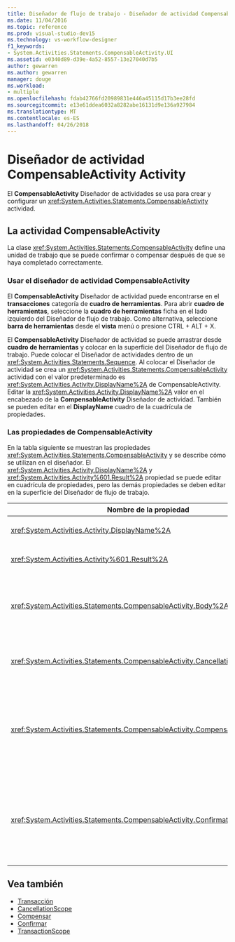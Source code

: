```yaml
---
title: Diseñador de flujo de trabajo - Diseñador de actividad CompensableActivity
ms.date: 11/04/2016
ms.topic: reference
ms.prod: visual-studio-dev15
ms.technology: vs-workflow-designer
f1_keywords:
- System.Activities.Statements.CompensableActivity.UI
ms.assetid: e0340d89-d39e-4a52-8557-13e27040d7b5
author: gewarren
ms.author: gewarren
manager: douge
ms.workload:
- multiple
ms.openlocfilehash: fdab42766fd20989831e446a45115d17b3ee28fd
ms.sourcegitcommit: e13e61ddea6032a8282abe16131d9e136a927984
ms.translationtype: MT
ms.contentlocale: es-ES
ms.lasthandoff: 04/26/2018
---
```

# <a name="compensableactivity-activity-designer"></a>Diseñador de actividad CompensableActivity Activity

El **CompensableActivity** Diseñador de actividades se usa para crear y configurar un <xref:System.Activities.Statements.CompensableActivity> actividad.

## <a name="the-compensableactivity-activity"></a>La actividad CompensableActivity
 La clase <xref:System.Activities.Statements.CompensableActivity> define una unidad de trabajo que se puede confirmar o compensar después de que se haya completado correctamente.

### <a name="using-the-compensableactivity-activity-designer"></a>Usar el diseñador de actividad CompensableActivity
 El **CompensableActivity** Diseñador de actividad puede encontrarse en el **transacciones** categoría de **cuadro de herramientas**. Para abrir **cuadro de herramientas**, seleccione la **cuadro de herramientas** ficha en el lado izquierdo del Diseñador de flujo de trabajo. Como alternativa, seleccione **barra de herramientas** desde el **vista** menú o presione CTRL + ALT + X.

 El **CompensableActivity** Diseñador de actividad se puede arrastrar desde **cuadro de herramientas** y colocar en la superficie del Diseñador de flujo de trabajo. Puede colocar el Diseñador de actividades dentro de un <xref:System.Activities.Statements.Sequence>. Al colocar el Diseñador de actividad se crea un <xref:System.Activities.Statements.CompensableActivity> actividad con el valor predeterminado es <xref:System.Activities.Activity.DisplayName%2A> de CompensableActivity. Editar la <xref:System.Activities.Activity.DisplayName%2A> valor en el encabezado de la **CompensableActivity** Diseñador de actividad. También se pueden editar en el **DisplayName** cuadro de la cuadrícula de propiedades.

### <a name="the-compensableactivity-properties"></a>Las propiedades de CompensableActivity
 En la tabla siguiente se muestran las propiedades <xref:System.Activities.Statements.CompensableActivity> y se describe cómo se utilizan en el diseñador. El <xref:System.Activities.Activity.DisplayName%2A> y <xref:System.Activities.Activity%601.Result%2A> propiedad se puede editar en cuadrícula de propiedades, pero las demás propiedades se deben editar en la superficie del Diseñador de flujo de trabajo.

|Nombre de la propiedad|Obligatorio|Uso|
|-------------------|--------------|-----------|
|<xref:System.Activities.Activity.DisplayName%2A>|False|El nombre descriptivo opcional de la actividad de la clase <xref:System.Activities.Statements.CompensableActivity>. El valor predeterminado es CompensableActivity.|
|<xref:System.Activities.Activity%601.Result%2A>|False|Especifica el valor devuelto de la clase <xref:System.Activities.Statements.CompensableActivity>. Esta propiedad se debe editar en la cuadrícula de propiedades.|
|<xref:System.Activities.Statements.CompensableActivity.Body%2A>|True|Especifica la actividad para la que se proporciona la lógica de compensación, cancelación y confirmación. Para agregar el <xref:System.Activities.Statements.CompensableActivity.Body%2A> actividad, coloque una actividad **cuadro de herramientas** en el **cuerpo** cuadro en el **CompensableActivity** Diseñador de actividad. Agregue el texto de sugerencia "Coloque la actividad aquí".|
|<xref:System.Activities.Statements.CompensableActivity.CancellationHandler%2A>|False|Especifica la actividad que se ejecuta cuando se produce una cancelación. Para agregar la actividad, coloque su diseñador del **cuadro de herramientas** en el **CancellationHandler** cuadro en el **CompensableActivity** Diseñador de actividad. Agregar texto de la sugerencia "Coloque la actividad aquí".|
|<xref:System.Activities.Statements.CompensableActivity.CompensationHandler%2A>|False|Especifica la actividad que se va a ejecutar al realizar la compensación para la actividad de la propiedad <xref:System.Activities.Statements.CompensableActivity.Body%2A>. Este controlador se puede invocar explícitamente mediante la actividad <xref:System.Activities.Statements.Compensate>.<br /><br /> Para agregar la actividad, coloque su diseñador de actividad del **cuadro de herramientas** en el **CompensationHandler** cuadro en el **CompensableActivity** Diseñador de actividad. Agregar texto de la sugerencia "Coloque la actividad aquí".|
|<xref:System.Activities.Statements.CompensableActivity.ConfirmationHandler%2A>|False|Especifica la actividad que se va a ejecutar al confirmar la actividad de la propiedad <xref:System.Activities.Statements.CompensableActivity.Body%2A>. Este controlador se puede invocar explícitamente mediante la actividad <xref:System.Activities.Statements.Confirm>.<br /><br /> Para agregar la actividad, coloque su diseñador de actividad del **cuadro de herramientas** en el **ConfirmationHandler** cuadro en el **CompensableActivity** Diseñador de actividad. Agregar texto de la sugerencia "Coloque la actividad aquí".|

## <a name="see-also"></a>Vea también

- [Transacción](../workflow-designer/transaction-activity-designers.md)
- [CancellationScope](../workflow-designer/cancellationscope-activity-designer.md)
- [Compensar](../workflow-designer/compensate-activity-designer.md)
- [Confirmar](../workflow-designer/confirm-activity-designer.md)
- [TransactionScope](../workflow-designer/transactionscope-activity-designer.md)